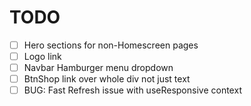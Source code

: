 # TODO

- [ ] Hero sections for non-Homescreen pages
- [ ] Logo link
- [ ] Navbar Hamburger menu dropdown
- [ ] BtnShop link over whole div not just text
- [ ] BUG: Fast Refresh issue with useResponsive context

